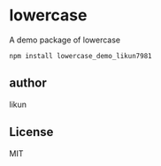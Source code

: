 lowercase
========================

A demo package of lowercase

```{bash}
npm install lowercase_demo_likun7981
```

## author

likun

## License

MIT